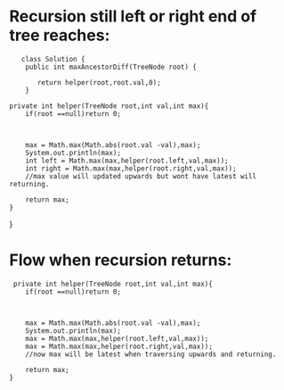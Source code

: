 
Recursion still left or right   end of tree reaches:
=====================================================

       class Solution {
        public int maxAncestorDiff(TreeNode root) {

           return helper(root,root.val,0);
        }
    
    private int helper(TreeNode root,int val,int max){
        if(root ==null)return 0;
        
        
        
        max = Math.max(Math.abs(root.val -val),max);
        System.out.println(max);
        int left = Math.max(max,helper(root.left,val,max));
        int right = Math.max(max,helper(root.right,val,max));
        //max value will updated upwards but wont have latest will returning.
        
        return max;
    }
}

Flow when recursion returns:
============================

     private int helper(TreeNode root,int val,int max){
        if(root ==null)return 0;
        
        
        
        max = Math.max(Math.abs(root.val -val),max);
        System.out.println(max);
        max = Math.max(max,helper(root.left,val,max));
        max = Math.max(max,helper(root.right,val,max));
        //now max will be latest when traversing upwards and returning.
        
        return max;
    }

